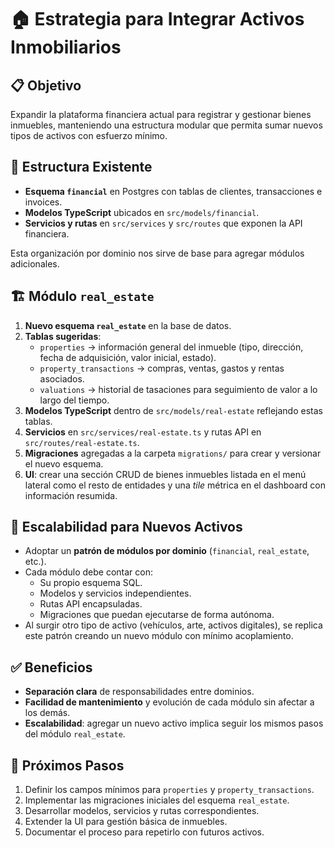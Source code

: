 # 🏠 Estrategia para Integrar Activos Inmobiliarios

## 📋 Objetivo
Expandir la plataforma financiera actual para registrar y gestionar bienes inmuebles, manteniendo una estructura modular que permita sumar nuevos tipos de activos con esfuerzo mínimo.

## 📂 Estructura Existente
- **Esquema `financial`** en Postgres con tablas de clientes, transacciones e invoices.
- **Modelos TypeScript** ubicados en `src/models/financial`.
- **Servicios y rutas** en `src/services` y `src/routes` que exponen la API financiera.

Esta organización por dominio nos sirve de base para agregar módulos adicionales.

## 🏗️ Módulo `real_estate`
1. **Nuevo esquema `real_estate`** en la base de datos.
2. **Tablas sugeridas**:
   - `properties` → información general del inmueble (tipo, dirección, fecha de adquisición, valor inicial, estado).
   - `property_transactions` → compras, ventas, gastos y rentas asociados.
   - `valuations` → historial de tasaciones para seguimiento de valor a lo largo del tiempo.
3. **Modelos TypeScript** dentro de `src/models/real-estate` reflejando estas tablas.
4. **Servicios** en `src/services/real-estate.ts` y rutas API en `src/routes/real-estate.ts`.
5. **Migraciones** agregadas a la carpeta `migrations/` para crear y versionar el nuevo esquema.
6. **UI**: crear una sección CRUD de bienes inmuebles listada en el menú lateral como el resto de entidades y una *tile* métrica en el dashboard con información resumida.

## 🚀 Escalabilidad para Nuevos Activos
- Adoptar un **patrón de módulos por dominio** (`financial`, `real_estate`, etc.).
- Cada módulo debe contar con:
  - Su propio esquema SQL.
  - Modelos y servicios independientes.
  - Rutas API encapsuladas.
  - Migraciones que puedan ejecutarse de forma autónoma.
- Al surgir otro tipo de activo (vehículos, arte, activos digitales), se replica este patrón creando un nuevo módulo con mínimo acoplamiento.

## ✅ Beneficios
- **Separación clara** de responsabilidades entre dominios.
- **Facilidad de mantenimiento** y evolución de cada módulo sin afectar a los demás.
- **Escalabilidad**: agregar un nuevo activo implica seguir los mismos pasos del módulo `real_estate`.

## 📌 Próximos Pasos
1. Definir los campos mínimos para `properties` y `property_transactions`.
2. Implementar las migraciones iniciales del esquema `real_estate`.
3. Desarrollar modelos, servicios y rutas correspondientes.
4. Extender la UI para gestión básica de inmuebles.
5. Documentar el proceso para repetirlo con futuros activos.
